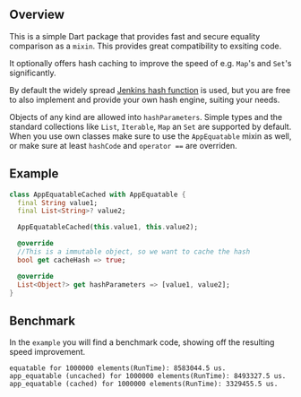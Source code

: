 ## Overview

This is a simple Dart package that provides fast and secure equality comparison as a `mixin`. This provides great compatibility to exsiting code.

It optionally offers hash caching to improve the speed of e.g. `Map`'s and `Set`'s significantly.

By default the widely spread [Jenkins hash function](https://en.wikipedia.org/wiki/Jenkins_hash_function) is used, but you are free to also implement and provide your own hash engine, suiting your needs.

Objects of any kind are allowed into `hashParameters`. Simple types and the standard collections like `List`, `Iterable`, `Map` an `Set` are supported by default. When you use own classes make sure to use the `AppEquatable` mixin as well, or make sure at least `hashCode` and `operator ==` are overriden.

## Example

```dart
class AppEquatableCached with AppEquatable {
  final String value1;
  final List<String>? value2;

  AppEquatableCached(this.value1, this.value2);

  @override
  //This is a immutable object, so we want to cache the hash
  bool get cacheHash => true;

  @override
  List<Object?> get hashParameters => [value1, value2];
}
```

## Benchmark

In the `example` you will find a benchmark code, showing off the resulting speed improvement.

```
equatable for 1000000 elements(RunTime): 8583044.5 us.
app_equatable (uncached) for 1000000 elements(RunTime): 8493327.5 us.
app_equatable (cached) for 1000000 elements(RunTime): 3329455.5 us.
```